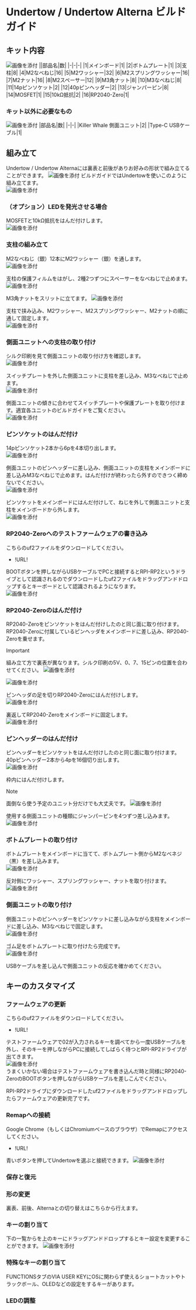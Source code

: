 # Undertow / Undertow Alterna ビルドガイド

## キット内容
![画像を添付](img/) 
||部品名|数|
|-|-|-|
|1|メインボード|1|
|2|ボトムプレート|1|
|3|支柱|8|
|4|M2なべねじ|16|
|5|M2ワッシャー|32|
|6|M2スプリングワッシャー|16|
|7|M2ナット|16|
|8|M2スペーサー|12|
|9|M3角ナット|8|
|10|M3なべねじ|8|
|11|14pピンソケット|2|
|12|40pピンヘッダー|2|
|13|ジャンパーピン|8|
|14|MOSFET|1|
|15|10kΩ抵抗|2|
|16|RP2040-Zero|1|

### キット以外に必要なもの
![画像を添付](img/) 
|部品名|数|
|-|-|
|Killer Whale 側面ユニット|2|
|Type-C USBケーブル|1|

## 組み立て
Undertow / Undertow Alternaには裏表と前後がありお好みの形状で組み立てることができます。 
![画像を添付](img/) 
ビルドガイドではUndertowを使いこのように組み立てます。  
![画像を添付](img/) 

### （オプション）LEDを発光させる場合
MOSFETと10kΩ抵抗をはんだ付けします。  
![画像を添付](img/) 

### 支柱の組み立て
M2なべねじ（銀）12本にM2ワッシャー（銀）を通します。  
![画像を添付](img/) 

支柱の保護フィルムをはがし、2種2つずつにスペーサーをなべねじで止めます。  
![画像を添付](img/) 

M3角ナットをスリットに立てます。
![画像を添付](img/) 

支柱で挟み込み、M2ワッシャー、M2スプリングワッシャー、M2ナットの順に通して固定します。  
![画像を添付](img/) 

### 側面ユニットへの支柱の取り付け
シルク印刷を見て側面ユニットの取り付け方を確認します。  
![画像を添付](img/) 

スイッチプレートを外した側面ユニットに支柱を差し込み、M3なべねじで止めます。  
![画像を添付](img/) 

側面ユニットの傾きに合わせてスイッチプレートや保護プレートを取り付けます。適宜各ユニットのビルドガイドをご覧ください。  
![画像を添付](img/) 

### ピンソケットのはんだ付け
14pピンソケット2本から6pを4本切り出します。  
![画像を添付](img/) 

側面ユニットのピンヘッダーに差し込み、側面ユニットの支柱をメインボードに差し込みM3なべねじで止めます。はんだ付けが終わったら外すのできつく締めないでください。  
![画像を添付](img/) 

ピンソケットをメインボードにはんだ付けして、ねじを外して側面ユニットと支柱をメインボードから外します。  
![画像を添付](img/) 

### RP2040-Zeroへのテストファームウェアの書き込み
こちらのuf2ファイルをダウンロードしてください。  
- !URL!

BOOTボタンを押しながらUSBケーブルでPCと接続するとRPI-RP2というドライブとして認識されるのでダウンロードしたuf2ファイルをドラッグアンドドロップするとキーボードとして認識されるようになります。  
![画像を添付](img/) 

### RP2040-Zeroのはんだ付け
RP2040-Zeroをピンソケットをはんだ付けしたのと同じ面に取り付けます。  
RP2040-Zeroに付属しているピンヘッダをメインボードに差し込み、RP2040-Zeroを乗せます。  
> [!IMPORTANT] 
> 組み立て方で裏表が異なります。シルク印刷の5V、0、7、15ピンの位置を合わせてください。
> ![画像を添付](img/)

![画像を添付](img/) 

ピンヘッダの足を切りRP2040-Zeroにはんだ付けします。  
![画像を添付](img/)  

裏返してRP2040-Zeroをメインボードに固定します。  
![画像を添付](img/)  

### ピンヘッダーのはんだ付け
ピンヘッダーをピンソケットをはんだ付けしたのと同じ面に取り付けます。  
40pピンヘッダー2本から4pを16個切り出します。  
![画像を添付](img/)  

枠内にはんだ付けします。  
> [!NOTE] 
> 面倒なら使う予定のユニット分だけでも大丈夫です。
![画像を添付](img/)  

使用する側面ユニットの種類にジャンパーピンを4つずつ差し込みます。  
![画像を添付](img/)  

### ボトムプレートの取り付け
ボトムプレートをメインボードに当てて、ボトムプレート側からM2なべネジ（黒）を差し込みます。  
![画像を添付](img/)   

反対側にワッシャー、スプリングワッシャー、ナットを取り付けます。  
![画像を添付](img/)  

### 側面ユニットの取り付け
側面ユニットのピンヘッダーをピンソケットに差し込みながら支柱をメインボードに差し込み、M3なべねじで固定します。  
![画像を添付](img/)  

ゴム足をボトムプレートに取り付けたら完成です。  
![画像を添付](img/)  

USBケーブルを差し込んで側面ユニットの反応を確かめてください。

## キーのカスタマイズ
### ファームウェアの更新

こちらのuf2ファイルをダウンロードしてください。
-  !URL!

テストファームウェアで02が入力されるキーを調べてから一度USBケーブルを外し、そのキーを押しながらPCに接続してしばらく待つとRPI-RP2ドライブが出てきます。  
![画像を添付](img/)  
うまくいかない場合はテストファームウェアを書き込んだ時と同様にRP2040-ZeroのBOOTボタンを押しながらUSBケーブルを差しこんでください。  

RPI-RP2ドライブにダウンロードしたuf2ファイルをドラッグアンドドロップしたらファームウェアの更新完了です。  

### Remapへの接続
Google Chrome（もしくはChromiumベースのブラウザ）でRemapにアクセスしてください。
- !URL!

青いボタンを押してUndertowを選ぶと接続できます。
![画像を添付](img/)   

### 保存と復元

### 形の変更
裏表、前後、Alternaとの切り替えはこちらから行えます。

### キーの割り当て
下の一覧からを上のキーにドラッグアンドドロップするとキー設定を変更することができます。
![画像を添付](img/)

### 特殊なキーの割り当て
FUNCTIONSタブのVIA USER KEYにOSに関わらず使えるショートカットやトラックボール、OLEDなどの設定をするキーがあります。

### LEDの調整


